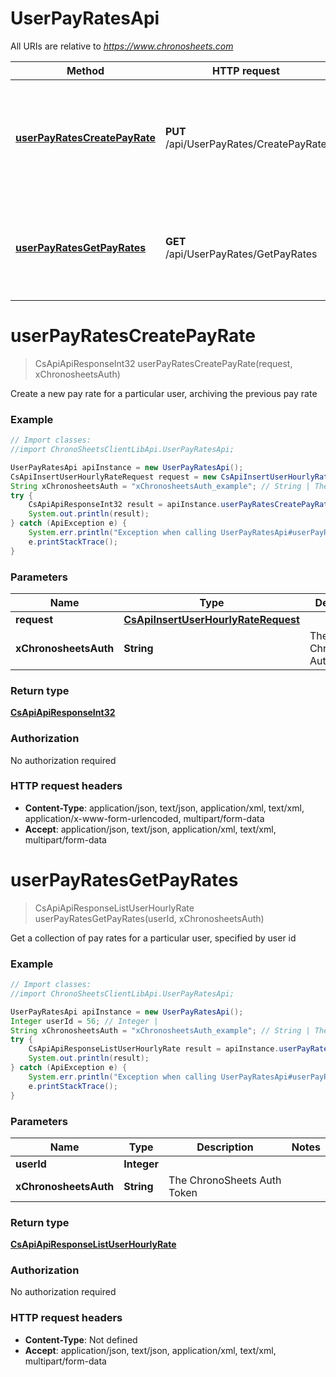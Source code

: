 # UserPayRatesApi

All URIs are relative to *https://www.chronosheets.com*

Method | HTTP request | Description
------------- | ------------- | -------------
[**userPayRatesCreatePayRate**](UserPayRatesApi.md#userPayRatesCreatePayRate) | **PUT** /api/UserPayRates/CreatePayRate | Create a new pay rate for a particular user, archiving the previous pay rate
[**userPayRatesGetPayRates**](UserPayRatesApi.md#userPayRatesGetPayRates) | **GET** /api/UserPayRates/GetPayRates | Get a collection of pay rates for a particular user, specified by user id


<a name="userPayRatesCreatePayRate"></a>
# **userPayRatesCreatePayRate**
> CsApiApiResponseInt32 userPayRatesCreatePayRate(request, xChronosheetsAuth)

Create a new pay rate for a particular user, archiving the previous pay rate

### Example
```java
// Import classes:
//import ChronoSheetsClientLibApi.UserPayRatesApi;

UserPayRatesApi apiInstance = new UserPayRatesApi();
CsApiInsertUserHourlyRateRequest request = new CsApiInsertUserHourlyRateRequest(); // CsApiInsertUserHourlyRateRequest | 
String xChronosheetsAuth = "xChronosheetsAuth_example"; // String | The ChronoSheets Auth Token
try {
    CsApiApiResponseInt32 result = apiInstance.userPayRatesCreatePayRate(request, xChronosheetsAuth);
    System.out.println(result);
} catch (ApiException e) {
    System.err.println("Exception when calling UserPayRatesApi#userPayRatesCreatePayRate");
    e.printStackTrace();
}
```

### Parameters

Name | Type | Description  | Notes
------------- | ------------- | ------------- | -------------
 **request** | [**CsApiInsertUserHourlyRateRequest**](CsApiInsertUserHourlyRateRequest.md)|  |
 **xChronosheetsAuth** | **String**| The ChronoSheets Auth Token |

### Return type

[**CsApiApiResponseInt32**](CsApiApiResponseInt32.md)

### Authorization

No authorization required

### HTTP request headers

 - **Content-Type**: application/json, text/json, application/xml, text/xml, application/x-www-form-urlencoded, multipart/form-data
 - **Accept**: application/json, text/json, application/xml, text/xml, multipart/form-data

<a name="userPayRatesGetPayRates"></a>
# **userPayRatesGetPayRates**
> CsApiApiResponseListUserHourlyRate userPayRatesGetPayRates(userId, xChronosheetsAuth)

Get a collection of pay rates for a particular user, specified by user id

### Example
```java
// Import classes:
//import ChronoSheetsClientLibApi.UserPayRatesApi;

UserPayRatesApi apiInstance = new UserPayRatesApi();
Integer userId = 56; // Integer | 
String xChronosheetsAuth = "xChronosheetsAuth_example"; // String | The ChronoSheets Auth Token
try {
    CsApiApiResponseListUserHourlyRate result = apiInstance.userPayRatesGetPayRates(userId, xChronosheetsAuth);
    System.out.println(result);
} catch (ApiException e) {
    System.err.println("Exception when calling UserPayRatesApi#userPayRatesGetPayRates");
    e.printStackTrace();
}
```

### Parameters

Name | Type | Description  | Notes
------------- | ------------- | ------------- | -------------
 **userId** | **Integer**|  |
 **xChronosheetsAuth** | **String**| The ChronoSheets Auth Token |

### Return type

[**CsApiApiResponseListUserHourlyRate**](CsApiApiResponseListUserHourlyRate.md)

### Authorization

No authorization required

### HTTP request headers

 - **Content-Type**: Not defined
 - **Accept**: application/json, text/json, application/xml, text/xml, multipart/form-data

